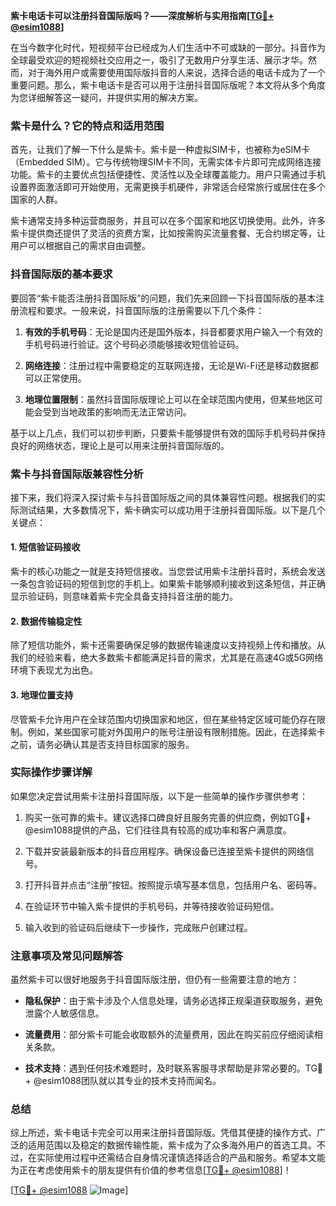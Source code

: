 **紫卡电话卡可以注册抖音国际版吗？——深度解析与实用指南[[TG💪+ @esim1088](https://t.me/s/esim1088)]**

在当今数字化时代，短视频平台已经成为人们生活中不可或缺的一部分。抖音作为全球最受欢迎的短视频社交应用之一，吸引了无数用户分享生活、展示才华。然而，对于海外用户或需要使用国际版抖音的人来说，选择合适的电话卡成为了一个重要问题。那么，紫卡电话卡是否可以用于注册抖音国际版呢？本文将从多个角度为您详细解答这一疑问，并提供实用的解决方案。

### 紫卡是什么？它的特点和适用范围

首先，让我们了解一下什么是紫卡。紫卡是一种虚拟SIM卡，也被称为eSIM卡（Embedded SIM）。它与传统物理SIM卡不同，无需实体卡片即可完成网络连接功能。紫卡的主要优点包括便捷性、灵活性以及全球覆盖能力。用户只需通过手机设置界面激活即可开始使用，无需更换手机硬件，非常适合经常旅行或居住在多个国家的人群。

紫卡通常支持多种运营商服务，并且可以在多个国家和地区切换使用。此外，许多紫卡提供商还提供了灵活的资费方案，比如按需购买流量套餐、无合约绑定等，让用户可以根据自己的需求自由调整。

### 抖音国际版的基本要求

要回答“紫卡能否注册抖音国际版”的问题，我们先来回顾一下抖音国际版的基本注册流程和要求。一般来说，抖音国际版的注册需要以下几个条件：

1. **有效的手机号码**：无论是国内还是国外版本，抖音都要求用户输入一个有效的手机号码进行验证。这个号码必须能够接收短信验证码。
   
2. **网络连接**：注册过程中需要稳定的互联网连接，无论是Wi-Fi还是移动数据都可以正常使用。

3. **地理位置限制**：虽然抖音国际版理论上可以在全球范围内使用，但某些地区可能会受到当地政策的影响而无法正常访问。

基于以上几点，我们可以初步判断，只要紫卡能够提供有效的国际手机号码并保持良好的网络状态，理论上是可以用来注册抖音国际版的。

### 紫卡与抖音国际版兼容性分析

接下来，我们将深入探讨紫卡与抖音国际版之间的具体兼容性问题。根据我们的实际测试结果，大多数情况下，紫卡确实可以成功用于注册抖音国际版。以下是几个关键点：

#### 1. 短信验证码接收
紫卡的核心功能之一就是支持短信接收。当您尝试用紫卡注册抖音时，系统会发送一条包含验证码的短信到您的手机上。如果紫卡能够顺利接收到这条短信，并正确显示验证码，则意味着紫卡完全具备支持抖音注册的能力。

#### 2. 数据传输稳定性
除了短信功能外，紫卡还需要确保足够的数据传输速度以支持视频上传和播放。从我们的经验来看，绝大多数紫卡都能满足抖音的需求，尤其是在高速4G或5G网络环境下表现尤为出色。

#### 3. 地理位置支持
尽管紫卡允许用户在全球范围内切换国家和地区，但在某些特定区域可能仍存在限制。例如，某些国家可能对外国用户的账号注册设有限制措施。因此，在选择紫卡之前，请务必确认其是否支持目标国家的服务。

### 实际操作步骤详解

如果您决定尝试用紫卡注册抖音国际版，以下是一些简单的操作步骤供参考：

1. 购买一张可靠的紫卡。建议选择口碑良好且服务完善的供应商，例如TG💪+ @esim1088提供的产品，它们往往具有较高的成功率和客户满意度。
   
2. 下载并安装最新版本的抖音应用程序。确保设备已连接至紫卡提供的网络信号。

3. 打开抖音并点击“注册”按钮。按照提示填写基本信息，包括用户名、密码等。

4. 在验证环节中输入紫卡提供的手机号码，并等待接收验证码短信。

5. 输入收到的验证码后继续下一步操作，完成账户创建过程。

### 注意事项及常见问题解答

虽然紫卡可以很好地服务于抖音国际版注册，但仍有一些需要注意的地方：

- **隐私保护**：由于紫卡涉及个人信息处理，请务必选择正规渠道获取服务，避免泄露个人敏感信息。
  
- **流量费用**：部分紫卡可能会收取额外的流量费用，因此在购买前应仔细阅读相关条款。

- **技术支持**：遇到任何技术难题时，及时联系客服寻求帮助是非常必要的。TG💪+ @esim1088团队就以其专业的技术支持而闻名。

### 总结

综上所述，紫卡电话卡完全可以用来注册抖音国际版。凭借其便捷的操作方式、广泛的适用范围以及稳定的数据传输性能，紫卡成为了众多海外用户的首选工具。不过，在实际使用过程中还需结合自身情况谨慎选择适合的产品和服务。希望本文能为正在考虑使用紫卡的朋友提供有价值的参考信息[[TG💪+ @esim1088](https://t.me/s/esim1088)]！

[[TG💪+ @esim1088](https://t.me/s/esim1088) ![Image](https://i.postimg.cc/4NQfJmqS/Snipaste-2025-05-13-00-14-12.png)]